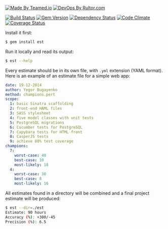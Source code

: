 [![Made By Teamed.io](http://img.teamed.io/btn.svg)](http://www.teamed.io)
[![DevOps By Rultor.com](http://www.rultor.com/b/teamed/est)](http://www.rultor.com/p/teamed/est)

[![Build Status](https://travis-ci.org/teamed/est.svg)](https://travis-ci.org/teamed/est)
[![Gem Version](https://badge.fury.io/rb/est.svg)](http://badge.fury.io/rb/est)
[![Dependency Status](https://gemnasium.com/teamed/est.svg)](https://gemnasium.com/teamed/est)
[![Code Climate](http://img.shields.io/codeclimate/github/teamed/est.svg)](https://codeclimate.com/github/teamed/est)
[![Coverage Status](https://img.shields.io/coveralls/teamed/est.svg)](https://coveralls.io/r/teamed/est)

Install it first:

```bash
$ gem install est
```

Run it locally and read its output:

```bash
$ est --help
```

Every estimate should be in its own file, with `.yml` extension (YAML format).
Here is an example of an estimate file for a simple web app:

```yaml
date: 19-12-2014
author: Yegor Bugayenko
method: champions.pert
scope:
  1: basic Sinatra scaffolding
  2: front-end HAML files
  3: SASS stylesheet
  4: five model classes with unit tests
  5: PostgreSQL migrations
  6: Cucumber tests for PostgreSQL
  7: Capybara tests for HTML front
  8: CasperJS tests
  9: achieve 80% test coverage
champions:
  7:
    worst-case: 40
    best-case: 10
    most-likely: 18
  4:
    worst-case: 30
    best-case: 8
    most-likely: 16
```

All estimates found in a directory will be combined and a final
project estimate will be produced:

```bash
$ est --dir=./est
Estimate: 90 hours
Accuracy (%): +300/-45
Precision (%): 6.5
```
